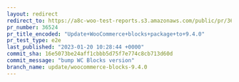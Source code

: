 ```yaml
---
layout: redirect
redirect_to: https://a8c-woo-test-reports.s3.amazonaws.com/public/pr/36524/e2e/index.html
pr_number: 36524
pr_title_encoded: "Update+WooCommerce+blocks+package+to+9.4.0"
pr_test_type: e2e
last_published: "2023-01-20 10:28:44 +0000"
commit_sha: 16e5073be24aff1cbbb5d75f7e774c8cb713d60d
commit_message: "bump WC Blocks version"
branch_name: update/woocommerce-blocks-9.4.0
---
```

